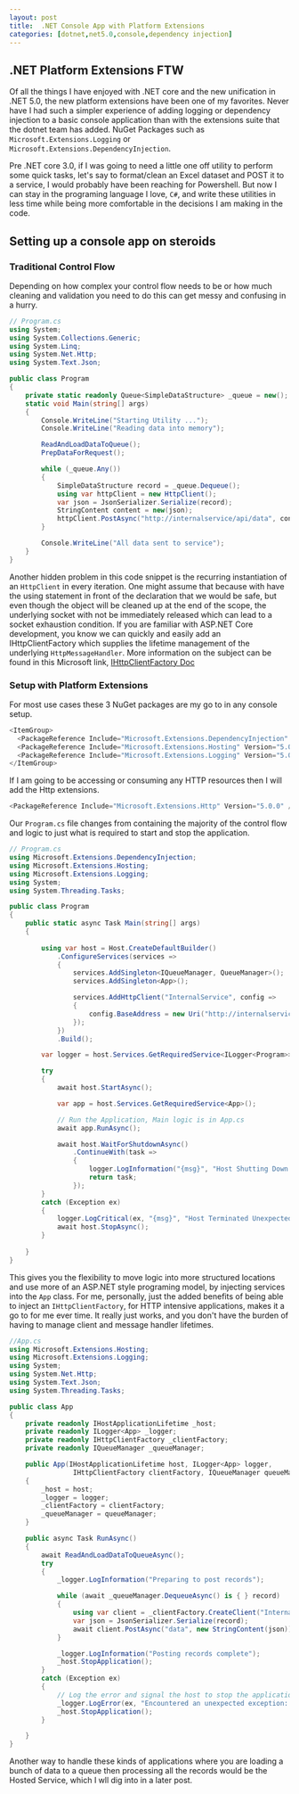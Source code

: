 ```yaml
---
layout: post
title:  .NET Console App with Platform Extensions
categories: [dotnet,net5.0,console,dependency injection]
---
```


## .NET Platform Extensions FTW
Of all the things I have enjoyed with .NET core and the new unification in .NET 5.0, the new platform extensions have been one of my favorites. Never have I had such a simpler experience of adding logging or dependency injection to a basic console application than with the extensions suite that the dotnet team has added. NuGet Packages such as `Microsoft.Extensions.Logging` or `Microsoft.Extensions.DependencyInjection`.


Pre .NET core 3.0, if I was going to need a little one off utility to perform some quick tasks, let's say to format/clean an Excel dataset and POST it to a service, I would probably have been reaching for Powershell. But now I can stay in the programing language I love, `C#`, and write these utilities in less time while being more comfortable in the decisions I am making in the code.

## Setting up a console app on steroids
### Traditional Control Flow
Depending on how complex your control flow needs to be or how much cleaning and validation you need to do this can get messy and confusing in a hurry.

```csharp
// Program.cs
using System;
using System.Collections.Generic;
using System.Linq;
using System.Net.Http;
using System.Text.Json;

public class Program
{
    private static readonly Queue<SimpleDataStructure> _queue = new();
    static void Main(string[] args)
    {
        Console.WriteLine("Starting Utility ...");
        Console.WriteLine("Reading data into memory");

        ReadAndLoadDataToQueue();
        PrepDataForRequest();

        while (_queue.Any())
        {
            SimpleDataStructure record = _queue.Dequeue();
            using var httpClient = new HttpClient();
            var json = JsonSerializer.Serialize(record);
            StringContent content = new(json);
            httpClient.PostAsync("http://internalservice/api/data", content);
        }

        Console.WriteLine("All data sent to service");
    }
}
```

Another hidden problem in this code snippet is the recurring instantiation of an `HttpClient` in every iteration. One might assume that because with have the using statement in front of the declaration that we would be safe, but even though the object will be cleaned up at the end of the scope, the underlying socket with not be immediately released which can lead to a socket exhaustion condition. If you are familiar with ASP.NET Core development, you know we can quickly and easily add an IHttpClientFactory which supplies the lifetime management of the underlying `HttpMessageHandler`. More information on the subject can be found in this Microsoft link, [IHttpClientFactory Doc](https://docs.microsoft.com/en-us/dotnet/architecture/microservices/implement-resilient-applications/use-httpclientfactory-to-implement-resilient-http-requests)

### Setup with Platform Extensions
For most use cases these 3 NuGet packages are my go to in any console setup.
```csharp
<ItemGroup>
  <PackageReference Include="Microsoft.Extensions.DependencyInjection" Version="5.0.1" />
  <PackageReference Include="Microsoft.Extensions.Hosting" Version="5.0.0" />
  <PackageReference Include="Microsoft.Extensions.Logging" Version="5.0.0" />
</ItemGroup>
```

If I am going to be accessing or consuming any HTTP resources then I will add the Http extensions.
```csharp
<PackageReference Include="Microsoft.Extensions.Http" Version="5.0.0" />
```

Our `Program.cs` file changes from containing the majority of the control flow and logic to just what is required to start and stop the application.

```csharp
// Program.cs
using Microsoft.Extensions.DependencyInjection;
using Microsoft.Extensions.Hosting;
using Microsoft.Extensions.Logging;
using System;
using System.Threading.Tasks;

public class Program
{
    public static async Task Main(string[] args)
    {
    
        using var host = Host.CreateDefaultBuilder()
            .ConfigureServices(services =>
            {
                services.AddSingleton<IQueueManager, QueueManager>();
                services.AddSingleton<App>();

                services.AddHttpClient("InternalService", config =>
                {
                    config.BaseAddress = new Uri("http://internalservice/api/");
                });
            })
            .Build();

        var logger = host.Services.GetRequiredService<ILogger<Program>>();

        try
        {
            await host.StartAsync();

            var app = host.Services.GetRequiredService<App>();

            // Run the Application, Main logic is in App.cs
            await app.RunAsync();

            await host.WaitForShutdownAsync()
                .ContinueWith(task =>
                {
                    logger.LogInformation("{msg}", "Host Shutting Down ...");
                    return task;
                });
        }
        catch (Exception ex)
        {
            logger.LogCritical(ex, "{msg}", "Host Terminated Unexpectedly ...");
            await host.StopAsync();
        }
    
    }
}
```

This gives you the flexibility to move logic into more structured locations and use more of an ASP.NET style programing model, by injecting services into the `App` class. For me, personally, just the added benefits of being able to inject an `IHttpClientFactory`, for HTTP intensive applications, makes it a go to for me ever time. It really just works, and you don't have the burden of having to manage client and message handler lifetimes.

```csharp
//App.cs
using Microsoft.Extensions.Hosting;
using Microsoft.Extensions.Logging;
using System;
using System.Net.Http;
using System.Text.Json;
using System.Threading.Tasks;

public class App
{
    private readonly IHostApplicationLifetime _host;
    private readonly ILogger<App> _logger;
    private readonly IHttpClientFactory _clientFactory;
    private readonly IQueueManager _queueManager;

    public App(IHostApplicationLifetime host, ILogger<App> logger,
                IHttpClientFactory clientFactory, IQueueManager queueManager)
    {
        _host = host;
        _logger = logger;
        _clientFactory = clientFactory;
        _queueManager = queueManager;
    }

    public async Task RunAsync()
    {
        await ReadAndLoadDataToQueueAsync();
        try
        {
            _logger.LogInformation("Preparing to post records");

            while (await _queueManager.DequeueAsync() is { } record)
            {
                using var client = _clientFactory.CreateClient("InternalService");
                var json = JsonSerializer.Serialize(record);
                await client.PostAsync("data", new StringContent(json));
            }

            _logger.LogInformation("Posting records complete");
            _host.StopApplication();
        }
        catch (Exception ex)
        {
            // Log the error and signal the host to stop the application.
            _logger.LogError(ex, "Encountered an unexpected exception: {message}", ex.Message);
            _host.StopApplication();
        }

    }
}
```

Another way to handle these kinds of applications where you are loading a bunch of data to a queue then processing all the records would be the Hosted Service, which I wll dig into in a later post. 
